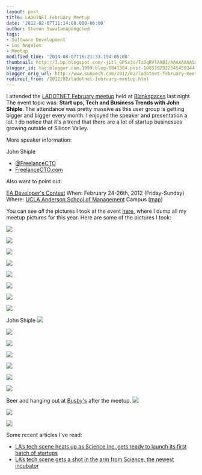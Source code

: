 ```yaml
---
layout: post
title: LADOTNET February Meetup
date: '2012-02-07T11:14:00.000-06:00'
author: Steven Suwatanapongched
tags:
- Software Development
- Los Angeles
- Meetup
modified_time: '2014-08-07T16:21:33.194-05:00'
thumbnail: http://3.bp.blogspot.com/-jitl_GPSx3o/TzDqRVlAABI/AAAAAAAA5xM/HVj9IsMtvQE/s600/2012-02-06+at+18-29-34.jpg
blogger_id: tag:blogger.com,1999:blog-6841384.post-1085102922345459344
blogger_orig_url: http://www.sunpech.com/2012/02/ladotnet-february-meetup.html
redirect_from: /2012/02/ladotnet-february-meetup.html
---
```


I attended the <a href="http://www.ladotnet.org/events/48342932/">LADOTNET February meetup</a> held at <a href="http://www.blankspaces.com/">Blankspaces</a> last night. The event topic was: <b>Start ups, Tech and Business Trends with John Shiple</b>. The attendance was pretty massive as this user group is getting bigger and bigger every month. I enjoyed the speaker and presentation a lot. I do notice that it's a trend that there are a lot of startup businesses growing outside of Silicon Valley.

More speaker information:

John Shiple
* <a href="https://twitter.com/#!/freelancecto">@FreelanceCTO</a>
* <a href="http://freelancecto.com/">FreelanceCTO.com</a>

Also want to point out:

<a href="http://www.entrepreneurassociation.net/index.php?option=com_content&amp;view=article&amp;id=62&amp;Itemid=101">EA Developer's Contest</a>
When: February 24-26th, 2012 (Friday-Sunday)
Where: <a href="http://www.anderson.ucla.edu/">UCLA Anderson School of Management</a> Campus (<a href="http://maps.google.com/maps/place?cid=1217418601794208687&amp;q=UCLA+Anderson+School+of+Management,+Los+Angeles,+CA&amp;hl=en&amp;cd=1&amp;cad=src:ppiwlink&amp;ei=fFkxT6LZHpDipASnlM2BAQ">map</a>)

You can see <i>all</i> the pictures I took at the event <a href="https://picasaweb.google.com/sunpech/2012Meetups?authuser=0&amp;feat=directlink">here</a>, where I dump all my meetup pictures for this year. Here are some of the pictures I took:

<a href="http://3.bp.blogspot.com/-jitl_GPSx3o/TzDqRVlAABI/AAAAAAAA5xM/HVj9IsMtvQE/s600/2012-02-06+at+18-29-34.jpg"><img border="0"  src="http://3.bp.blogspot.com/-jitl_GPSx3o/TzDqRVlAABI/AAAAAAAA5xM/HVj9IsMtvQE/s320/2012-02-06+at+18-29-34.jpg"  /></a>

<a href="http://3.bp.blogspot.com/-C28fit2nZ-A/TzDqUYWxOiI/AAAAAAAA5xc/vZv6EJWcn9E/s600/2012-02-06+at+18-50-17.jpg"><img border="0"  src="http://3.bp.blogspot.com/-C28fit2nZ-A/TzDqUYWxOiI/AAAAAAAA5xc/vZv6EJWcn9E/s320/2012-02-06+at+18-50-17.jpg"  /></a>

<a href="http://3.bp.blogspot.com/-1LUCVEBKBmc/TzDqWWjy7QI/AAAAAAAA5x0/u3hdHND2VSI/s600/2012-02-06+at+18-58-57.jpg"><img border="0"  src="http://3.bp.blogspot.com/-1LUCVEBKBmc/TzDqWWjy7QI/AAAAAAAA5x0/u3hdHND2VSI/s320/2012-02-06+at+18-58-57.jpg"  /></a>

<a href="http://2.bp.blogspot.com/-zykF3TM6wYA/TzDqXJKFHNI/AAAAAAAA5x8/hwnQvgPvuP8/s600/2012-02-06+at+18-59-22.jpg"><img border="0"  src="http://2.bp.blogspot.com/-zykF3TM6wYA/TzDqXJKFHNI/AAAAAAAA5x8/hwnQvgPvuP8/s320/2012-02-06+at+18-59-22.jpg"  /></a>

<a href="http://1.bp.blogspot.com/-FSgnyKTDSsU/TzDqZ4Jn26I/AAAAAAAA5yc/DmHoIrLQ4HE/s600/2012-02-06+at+19-00-36.jpg"><img border="0"  src="http://1.bp.blogspot.com/-FSgnyKTDSsU/TzDqZ4Jn26I/AAAAAAAA5yc/DmHoIrLQ4HE/s320/2012-02-06+at+19-00-36.jpg"  /></a>

<a href="http://2.bp.blogspot.com/-ahTch4xcZOI/TzDqd0vXOzI/AAAAAAAA5zM/MuS4S996eNY/s600/2012-02-06+at+19-03-02.jpg"><img border="0"  src="http://2.bp.blogspot.com/-ahTch4xcZOI/TzDqd0vXOzI/AAAAAAAA5zM/MuS4S996eNY/s320/2012-02-06+at+19-03-02.jpg"  /></a>

<a href="http://3.bp.blogspot.com/-61_rYZRi_NI/TzDqgFlhjSI/AAAAAAAA5zk/30NLjoCpTkg/s600/2012-02-06+at+19-04-08.jpg"><img border="0"  src="http://3.bp.blogspot.com/-61_rYZRi_NI/TzDqgFlhjSI/AAAAAAAA5zk/30NLjoCpTkg/s320/2012-02-06+at+19-04-08.jpg"  /></a>

<a href="http://3.bp.blogspot.com/-t4TaMDzX26M/TzDqi0u6YTI/AAAAAAAA5z8/jA7lW9O_LZQ/s600/2012-02-06+at+19-08-47.jpg"><img border="0"  src="http://3.bp.blogspot.com/-t4TaMDzX26M/TzDqi0u6YTI/AAAAAAAA5z8/jA7lW9O_LZQ/s320/2012-02-06+at+19-08-47.jpg"  /></a>

John Shiple
<a href="http://1.bp.blogspot.com/-FPnad57_ksg/TzDqy-aHTRI/AAAAAAAA52Q/VCiCKgXiJa4/s600/2012-02-06+at+19-27-17.jpg"><img border="0"  src="http://1.bp.blogspot.com/-FPnad57_ksg/TzDqy-aHTRI/AAAAAAAA52Q/VCiCKgXiJa4/s320/2012-02-06+at+19-27-17.jpg"  /></a>

<a href="http://2.bp.blogspot.com/-gpzk5Ujr9XE/TzDqwce5uyI/AAAAAAAA514/K-iX-UhqNXA/s600/2012-02-06+at+19-21-01.jpg"><img border="0"  src="http://2.bp.blogspot.com/-gpzk5Ujr9XE/TzDqwce5uyI/AAAAAAAA514/K-iX-UhqNXA/s320/2012-02-06+at+19-21-01.jpg"  /></a>

<a href="http://1.bp.blogspot.com/-NDwrUkd9PD8/TzDq3d85H_I/AAAAAAAA53A/18CajaepW_Y/s600/2012-02-06+at+19-32-18.jpg"><img border="0"  src="http://1.bp.blogspot.com/-NDwrUkd9PD8/TzDq3d85H_I/AAAAAAAA53A/18CajaepW_Y/s320/2012-02-06+at+19-32-18.jpg"  /></a>

<a href="http://3.bp.blogspot.com/-b98JUY4eNGU/TzDq56NxufI/AAAAAAAA53Y/-R4RMfBxGGc/s600/2012-02-06+at+19-37-57.jpg"><img border="0"  src="http://3.bp.blogspot.com/-b98JUY4eNGU/TzDq56NxufI/AAAAAAAA53Y/-R4RMfBxGGc/s320/2012-02-06+at+19-37-57.jpg"  /></a>

<a href="http://2.bp.blogspot.com/-1-SRdC2DbEg/TzDq8mHdCoI/AAAAAAAA54A/Xy6Bp6jaacQ/s600/2012-02-06+at+19-42-59.jpg"><img border="0"  src="http://2.bp.blogspot.com/-1-SRdC2DbEg/TzDq8mHdCoI/AAAAAAAA54A/Xy6Bp6jaacQ/s320/2012-02-06+at+19-42-59.jpg"  /></a>

<a href="http://3.bp.blogspot.com/-BM8ZMu-_4Lk/TzDrBn7ovCI/AAAAAAAA544/Fj0_IjSpMcI/s600/2012-02-06+at+20-11-56.jpg"><img border="0"  src="http://3.bp.blogspot.com/-BM8ZMu-_4Lk/TzDrBn7ovCI/AAAAAAAA544/Fj0_IjSpMcI/s320/2012-02-06+at+20-11-56.jpg"  /></a>

<a href="http://3.bp.blogspot.com/-C0uUJWSPAOU/TzDrC2U_CII/AAAAAAAA55Q/gG34ptPk1Ng/s600/2012-02-06+at+20-42-23.jpg"><img border="0"  src="http://3.bp.blogspot.com/-C0uUJWSPAOU/TzDrC2U_CII/AAAAAAAA55Q/gG34ptPk1Ng/s320/2012-02-06+at+20-42-23.jpg"  /></a>

Beer and hanging out at <a href="http://www.busbysla.com/">Busby's</a> after the meetup.
<a href="http://2.bp.blogspot.com/-ON1eg3ldXUc/TzDrD_osykI/AAAAAAAA55Y/KyzBZuILfzY/s600/2012-02-06+at+21-47-43.jpg"><img border="0"  src="http://2.bp.blogspot.com/-ON1eg3ldXUc/TzDrD_osykI/AAAAAAAA55Y/KyzBZuILfzY/s320/2012-02-06+at+21-47-43.jpg"  /></a>

<a href="http://2.bp.blogspot.com/-jHl95McFH3I/TzDrE7rOJrI/AAAAAAAA55g/sJdGARUUx_Q/s600/2012-02-06+at+21-47-55.jpg"><img border="0"  src="http://2.bp.blogspot.com/-jHl95McFH3I/TzDrE7rOJrI/AAAAAAAA55g/sJdGARUUx_Q/s320/2012-02-06+at+21-47-55.jpg"  /></a>

<a href="http://1.bp.blogspot.com/-NNO5_a0lugY/TzDrJkCA60I/AAAAAAAA56U/6OaSV0DRIYY/s600/2012-02-06+at+22-05-00.jpg"><img border="0"  src="http://1.bp.blogspot.com/-NNO5_a0lugY/TzDrJkCA60I/AAAAAAAA56U/6OaSV0DRIYY/s320/2012-02-06+at+22-05-00.jpg"  /></a>

Some recent articles I've read:

<ul><li><a href="http://thenextweb.com/insider/2012/02/05/las-tech-scene-heats-up-as-science-inc-gets-ready-to-launch-its-first-batch-of-startups/">LA’s tech scene heats up as Science Inc. gets ready to launch its first batch of startups</a></li><li><a href="http://venturebeat.com/2012/02/07/science-incubator/">LA’s tech scene gets a shot in the arm from Science, the newest incubator</a></li></ul>
